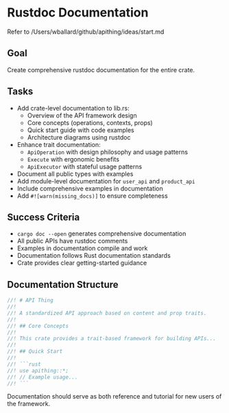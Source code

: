 # Rustdoc Documentation

Refer to /Users/wballard/github/apithing/ideas/start.md

## Goal
Create comprehensive rustdoc documentation for the entire crate.

## Tasks
- Add crate-level documentation to lib.rs:
  - Overview of the API framework design
  - Core concepts (operations, contexts, props)
  - Quick start guide with code examples
  - Architecture diagrams using rustdoc
- Enhance trait documentation:
  - `ApiOperation` with design philosophy and usage patterns
  - `Execute` with ergonomic benefits
  - `ApiExecutor` with stateful usage patterns
- Document all public types with examples
- Add module-level documentation for `user_api` and `product_api`
- Include comprehensive examples in documentation
- Add `#![warn(missing_docs)]` to ensure completeness

## Success Criteria
- `cargo doc --open` generates comprehensive documentation
- All public APIs have rustdoc comments
- Examples in documentation compile and work
- Documentation follows Rust documentation standards
- Crate provides clear getting-started guidance

## Documentation Structure
```rust
//! # API Thing
//!
//! A standardized API approach based on content and prop traits.
//!
//! ## Core Concepts
//!
//! This crate provides a trait-based framework for building APIs...
//!
//! ## Quick Start
//!
//! ```rust
//! use apithing::*;
//! // Example usage...
//! ```
```

Documentation should serve as both reference and tutorial for new users of the framework.